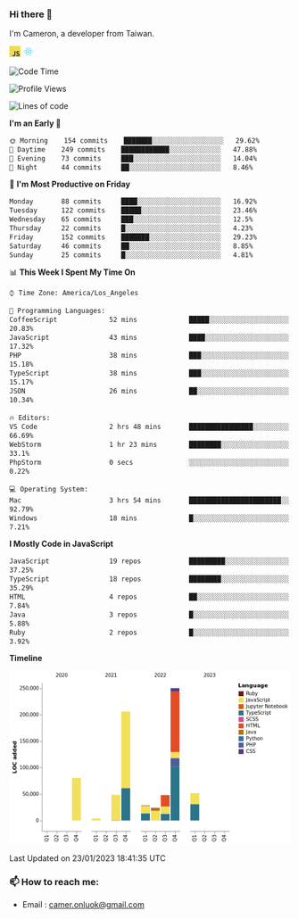 ### Hi there 👋

I'm Cameron, a developer from Taiwan.


<code><img height="20" src="https://raw.githubusercontent.com/github/explore/80688e429a7d4ef2fca1e82350fe8e3517d3494d/topics/javascript/javascript.png"></code>
<code><img height="20" src="https://raw.githubusercontent.com/github/explore/80688e429a7d4ef2fca1e82350fe8e3517d3494d/topics/react/react.png"></code>



<!--START_SECTION:waka-->
![Code Time](http://img.shields.io/badge/Code%20Time-714%20hrs%2028%20mins-blue)

![Profile Views](http://img.shields.io/badge/Profile%20Views-1-blue)

![Lines of code](https://img.shields.io/badge/From%20Hello%20World%20I%27ve%20Written-741%20Thousand%20lines%20of%20code-blue)

**I'm an Early 🐤** 

```text
🌞 Morning    154 commits    ███████░░░░░░░░░░░░░░░░░░   29.62% 
🌆 Daytime    249 commits    ████████████░░░░░░░░░░░░░   47.88% 
🌃 Evening    73 commits     ███░░░░░░░░░░░░░░░░░░░░░░   14.04% 
🌙 Night      44 commits     ██░░░░░░░░░░░░░░░░░░░░░░░   8.46%

```
📅 **I'm Most Productive on Friday** 

```text
Monday       88 commits     ████░░░░░░░░░░░░░░░░░░░░░   16.92% 
Tuesday      122 commits    █████░░░░░░░░░░░░░░░░░░░░   23.46% 
Wednesday    65 commits     ███░░░░░░░░░░░░░░░░░░░░░░   12.5% 
Thursday     22 commits     █░░░░░░░░░░░░░░░░░░░░░░░░   4.23% 
Friday       152 commits    ███████░░░░░░░░░░░░░░░░░░   29.23% 
Saturday     46 commits     ██░░░░░░░░░░░░░░░░░░░░░░░   8.85% 
Sunday       25 commits     █░░░░░░░░░░░░░░░░░░░░░░░░   4.81%

```


📊 **This Week I Spent My Time On** 

```text
⌚︎ Time Zone: America/Los_Angeles

💬 Programming Languages: 
CoffeeScript             52 mins             █████░░░░░░░░░░░░░░░░░░░░   20.83% 
JavaScript               43 mins             ████░░░░░░░░░░░░░░░░░░░░░   17.32% 
PHP                      38 mins             ███░░░░░░░░░░░░░░░░░░░░░░   15.18% 
TypeScript               38 mins             ███░░░░░░░░░░░░░░░░░░░░░░   15.17% 
JSON                     26 mins             ██░░░░░░░░░░░░░░░░░░░░░░░   10.34%

🔥 Editors: 
VS Code                  2 hrs 48 mins       ████████████████░░░░░░░░░   66.69% 
WebStorm                 1 hr 23 mins        ████████░░░░░░░░░░░░░░░░░   33.1% 
PhpStorm                 0 secs              ░░░░░░░░░░░░░░░░░░░░░░░░░   0.22%

💻 Operating System: 
Mac                      3 hrs 54 mins       ███████████████████████░░   92.79% 
Windows                  18 mins             █░░░░░░░░░░░░░░░░░░░░░░░░   7.21%

```

**I Mostly Code in JavaScript** 

```text
JavaScript               19 repos            █████████░░░░░░░░░░░░░░░░   37.25% 
TypeScript               18 repos            ████████░░░░░░░░░░░░░░░░░   35.29% 
HTML                     4 repos             ██░░░░░░░░░░░░░░░░░░░░░░░   7.84% 
Java                     3 repos             █░░░░░░░░░░░░░░░░░░░░░░░░   5.88% 
Ruby                     2 repos             █░░░░░░░░░░░░░░░░░░░░░░░░   3.92%

```


**Timeline**

![Chart not found](https://raw.githubusercontent.com/camer0nluo/camer0nluo/main/charts/bar_graph.png) 


 Last Updated on 23/01/2023 18:41:35 UTC
<!--END_SECTION:waka-->

### 📫 How to reach me:
- Email : camer.onluok@gmail.com
